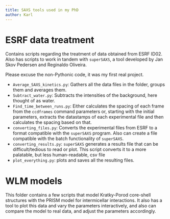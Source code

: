 ```yaml
---
title: SAXS tools used in my PhD
author: Karl
---
```


# ESRF data treatment

Contains scripts regarding the treatment of data obtained from ESRF ID02. Also has scripts to work in tandem with `superSAXS`, a tool developed by Jan Skov Pedersen and Reginaldo Oliveira.

Please excuse the non-Pythonic code, it was my first real project.

* `Average_SAXS_kinetics.py`: Gathers all the data files in the folder, groups them and averages them.
* `Subtract_water.py`: Subtracts the intensities of the background, here thought of as water.
* `Find_time_between_runs.py`: Either calculates the spacing of each frame from the `ccdframes` command parameters or, starting with the initial parameters, extracts the datastamps of each experimental file and then calculates the spacing based on that.
* `converting_files.py`: Converts the experimental files from ESRF to a format compatible with the `superSAXS` program. Also can create a file compatible with the batch functionality of `superSAXS`.
* `converting_results.py`: `superSAXS` generates a results file that can be difficult/tedious to read or plot. This script converts it to a more palatable, but less human-readable, csv file
* `plot_everything.py`: plots and saves all the resulting files.

# WLM models

This folder contains a few scripts that model Kratky-Porod core-shell structures with the PRISM model for intermicellar interactions. It also has a tool to plot this data and vary the parameters interactively, and also can compare the model to real data, and adjust the parameters accordingly.